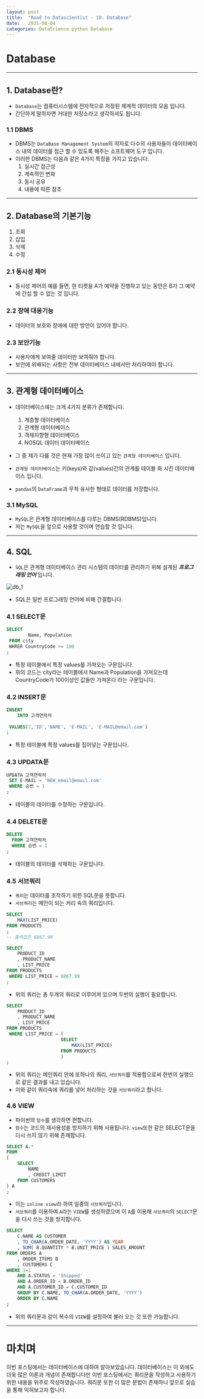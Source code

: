 ```yaml
---
layout: post
title:  "Road to Datascientist - 10. Database"
date:   2021-08-04
categories: DataScience python Database
---
```

# Database
---

## 1. Database란?

* `Database`는 컴퓨터시스템에 전자적으로 저장된 체계적 데이터의 모음 입니다.
* 간단하게 말하자면 거대한 저장소라고 생각하셔도 됩니다.

### 1.1 DBMS

* DBMS는 `DataBase Management System`의 약자로 다수의 사용자들이 데이터베이스 내의 데이터를 접근 할 수 있도록 해주는 소프트웨어 도구 입니다.
* 이러한 DBMS는 다음과 같은 4가지 특징을 가지고 있습니다.
    1. 실시간 접근성
    2. 계속적인 변화
    3. 동시 공유
    4. 내용에 따른 참조
    
---
    
## 2. Database의 기본기능

1. 조회
2. 삽입
3. 삭제
4. 수정

### 2.1 동시성 제어

* 동시성 제어의 예를 들면, 한 티켓을 A가 예약을 진행하고 있는 동안은 B가 그 예약에 간섭 할 수 없는 것 입니다.

### 2.2 장애 대응기능

* 데이터의 보호와 장애에 대한 방안이 있어야 합니다.

### 2.3 보안기능

* 사용자에게 보여줄 데이터만 보여줘야 합니다.
* 보안에 위배되는 사항은 전부 데이터베이스 내에서만 처리하여야 합니다.

---

## 3. 관계형 데이터베이스

* 데이터베이스에는 크게 4가지 분류가 존재합니다.

    1. 계층형 데이터베이스
    2. 관계형 데이터베이스
    3. 객체지향형 데이터베이스
    4. NOSQL 데이터 데이터베이스
    
* 그 중 제가 다룰 것은 현재 가장 많이 쓰이고 있는 `관계형 데이터베이스` 입니다.
* `관계형 데이터베이스`는 키(keys)와 값(values)간의 관계를 테이블 화 시킨 데이터베이스 입니다.
* `pandas`의 `DataFrame`과 무척 유사한 형태로 데이터를 저장합니다.


### 3.1 MySQL

* `MySQL`은 관계형 데이터베이스를 다루는 DBMS(RDBMS)입니다.
* 저는 `MySQL`을 앞으로 사용할 것이며 연습할 것 입니다.

---

## 4. SQL

* `SQL`은 관계형 데이터베이스 관리 시스템의 데이터를 관리하기 위해 설계된 ***프로그래밍 언어*** 입니다.

![db_1](/img/db_1.PNG)


* SQL은 일반 프로그래밍 언어에 비해 간결합니다.

### 4.1 SELECT문
```sql
SELECT
        Name, Population
 FROM city
 WHRER CountryCode >= 100
;
```
* 특정 테이블에서 특정 values를 가져오는 구문입니다.
* 위의 코드는 city라는 테이블에서 Name과 Population을 가져오는데 CountryCode가 100이상인 값들만 가져온다 라는 구문입니다.

### 4.2 INSERT문

```sql
INSERT
    INTO 고객연락처
    
 VALUES(7,'ID','NAME', 'E-MAIL', 'E-MAIL@email.com')
;
```

* 특정 테이블에 특정 values를 집어넣는 구문입니다.

### 4.3 UPDATA문

```sql
UPDATA 고객연락처
 SET E-MAIL = 'NEW_email@email.com'
 WHERE 순번 = 1
;
```
* 테이블의 데이터를 수정하는 구문입니다.

### 4.4 DELETE문
```sql
DELETE
  FROM 고객연락처
  WHERE 순번 = 1
;
```
* 테이블의 데이터를 삭제하는 구문입니다.

### 4.5 서브쿼리

* `쿼리`는 데이터를 조작하기 위한 SQL문을 뜻합니다.
* `서브쿼리`는 메인이 되는 커리 속의 쿼리입니다.

```sql
SELECT
    MAX(LIST_PRICE)
FROM PRODUCTS
;
-- 출력값은 8867.99

SELECT
    PRODUCT_ID
    , PRODUCT_NAME
    , LIST_PRICE
FROM PRODUCTS
 WHERE LIST_PRICE = 8867.99
;
```
* 위의 쿼리는 총 두개의 쿼리로 이루어져 있으며 두번의 실행이 필요합니다.

```sql
SELECT
    PRODUCT_ID
    , PRODUCT_NAME
    , LIST_PRICE
FROM PRODUCTS
 WHERE LIST_PRICE = (
                    SELECT
                        MAX(LIST_PRICE)
                    FROM PRODUCTS
                    )
;
```
* 위의 쿼리는 메인쿼리 안에 또하나의 쿼리, `서브쿼리`를 적용함으로써 한번의 실행으로 같은 결과를 내고 있습니다.
* 이와 같이 쿼리속에 쿼리를 넣어 처리하는 것을 `서브쿼리`라고 합니다.

### 4.6 VIEW

* 파이썬의 `함수`를 생각하면 편합니다.
* `함수`는 코드의 재사용성을 방지하기 위해 사용됩니다. `view`또한 같은 SELECT문을 다시 쓰지 않기 위해 존재합니다.

```sql
SELECT A.*
FROM
(
    SELECT
        NAME
        , CREDIT_LIMIT
    FROM CUSTOMERS
) A
;
```
* 이는 `inline view`라 하여 일종의 `서브쿼리`입니다.
* `서브쿼리`를 이용하여 `A`라는 `VIEW`를 생성하였으며 이 `A`를 이용해 `서브쿼리`의 `SELECT`문을 다시 쓰는 것을 방지합니다.

```sql
SELECT
    C.NAME AS CUSTOMER
    , TO_CHAR(A.ORDER_DATE, 'YYYY') AS YEAR
    , SUM( B.QUANTITY * B.UNIT_PRICE ) SALES_AMOUNT
FROM ORDERS A
    , ORDER_ITEMS B
    , CUSTOMERS C
WHERE 1=1
    AND A.STATUS = 'Shipped'
    AND A.ORDER_ID = B.ORDER_ID
    AND A.CUSTOMER_ID = C.CUSTOMER_ID
    GROUP BY C.NAME, TO_CHAR(A.ORDER_DATE, 'YYYY')
    ORDER BY C.NAME
;
```
* 위의 쿼리문과 같이 복수의 `VIEW`를 설정하여 불러 오는 것 또한 가능합니다.

---
# 마치며
이번 포스팅에서는 데이터베이스에 대하여 알아보았습니다. 데이터베이스는 이 외에도 더욱 많은 이론과 개념이 존재합니다만 이번 포스팅에서는 쿼리문을 작성하고 사용하기 위한 내용을 위주로 작성하였습니다. 쿼리문 또한 더 많은 문법이 존재하니 앞으로 실습을 통해 익혀보고자 합니다.